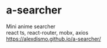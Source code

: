 # a-searcher
Mini anime searcher </br>
react ts, react-router, mobx, axios </br>
https://alexdismo.github.io/a-searcher/
